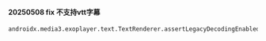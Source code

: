 ####  20250508 fix 不支持vtt字幕

```
androidx.media3.exoplayer.text.TextRenderer.assertLegacyDecodingEnabledIfRequired
```
